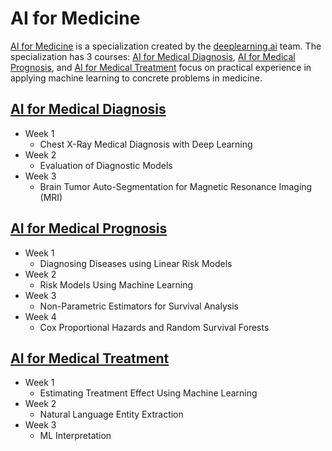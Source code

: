 # AI for Medicine
[AI for Medicine](https://www.coursera.org/specializations/ai-for-medicine) is a specialization created by the [deeplearning.ai](https://www.deeplearning.ai/)  team. The specialization has 3 courses: [AI for Medical Diagnosis](https://www.coursera.org/learn/ai-for-medical-diagnosis), [AI for Medical Prognosis](https://www.coursera.org/learn/ai-for-medical-prognosis),  and [AI for Medical Treatment](https://www.coursera.org/learn/ai-for-medical-treatment) focus on practical experience in applying machine learning to concrete problems in medicine. 

## [AI for Medical Diagnosis](https://www.coursera.org/learn/ai-for-medical-diagnosis)
* Week 1
  * Chest X-Ray Medical Diagnosis with Deep Learning
* Week 2
  * Evaluation of Diagnostic Models
* Week 3
  * Brain Tumor Auto-Segmentation for Magnetic Resonance Imaging (MRI)
## [AI for Medical Prognosis](https://www.coursera.org/learn/ai-for-medical-prognosis)
* Week 1 
  * Diagnosing Diseases using Linear Risk Models
* Week 2
  * Risk Models Using Machine Learning
* Week 3
  * Non-Parametric Estimators for Survival Analysis
* Week 4 
  * Cox Proportional Hazards and Random Survival Forests
## [AI for Medical Treatment](https://www.coursera.org/learn/ai-for-medical-treatment)
* Week 1
  * Estimating Treatment Effect Using Machine Learning
* Week 2
  * Natural Language Entity Extraction
* Week 3
  * ML Interpretation
  
